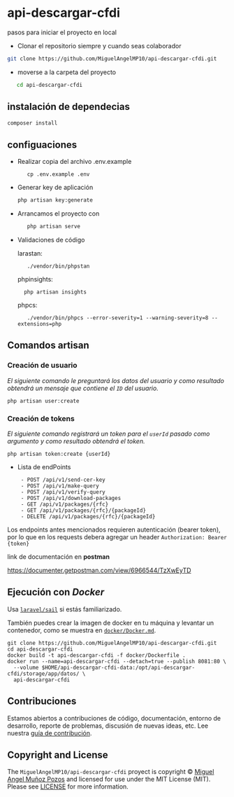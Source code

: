 # api-descargar-cfdi


pasos para iniciar el proyecto en local

* Clonar el repositorio siempre y cuando seas colaborador
 ```bash
git clone https://github.com/MiguelAngelMP10/api-descargar-cfdi.git
```
* moverse a la carpeta del proyecto 
 ```bash
    cd api-descargar-cfdi
```

## instalación de dependecias 
```bash
composer install
```
## configuaciones
* Realizar copia del archivo .env.example
    ```
       cp .env.example .env
    ```

* Generar key de aplicación
    ```bash
    php artisan key:generate
    ```
 * Arrancamos el proyecto con 
    ```bash
       php artisan serve
    ```
* Validaciones de código
   
   larastan:
   ```
      ./vendor/bin/phpstan
   ```
   phpinsights:
   ```
     php artisan insights
   ```
   phpcs:
   ```
      ./vendor/bin/phpcs --error-severity=1 --warning-severity=8 --extensions=php
   ```
## Comandos artisan

### Creación de usuario
*El siguiente comando le preguntará los datos del usuario y como resultado obtendrá un mensaje que contiene el `ID` del usuario.*
```shell
php artisan user:create
```

### Creación de tokens
*El siguiente comando registrará un token para el `userId` pasado como argumento y como resultado obtendrá el token.*
```shell
php artisan token:create {userId}
```

* Lista de endPoints
   ```
    - POST /api/v1/send-cer-key
    - POST /api/v1/make-query
    - POST /api/v1/verify-query
    - POST /api/v1/download-packages
    - GET /api/v1/packages/{rfc}
    - GET /api/v1/packages/{rfc}/{packageId}
    - DELETE /api/v1/packages/{rfc}/{packageId}
    ```

Los endpoints antes mencionados requieren autenticación (bearer token), por lo que en los requests debera agregar un header `Authorization: Bearer {token}`

link de documentación en **postman** 

https://documenter.getpostman.com/view/6966544/TzXwEyTD

## Ejecución con *Docker*

Usa [`laravel/sail`](https://laravel.com/docs/8.x/sail) si estás familiarizado.

También puedes crear la imagen de docker en tu máquina y levantar un contenedor,
como se muestra en [`docker/Docker.md`](docker/Docker.md).

```shell
git clone https://github.com/MiguelAngelMP10/api-descargar-cfdi.git
cd api-descargar-cfdi
docker build -t api-descargar-cfdi -f docker/Dockerfile .
docker run --name=api-descargar-cfdi --detach=true --publish 8081:80 \
  --volume $HOME/api-descargar-cfdi-data:/opt/api-descargar-cfdi/storage/app/datos/ \
  api-descargar-cfdi
```

## Contribuciones

Estamos abiertos a contribuciones de código, documentación, entorno de desarrollo, reporte de problemas,
discusión de nuevas ideas, etc. Lee nuestra [guía de contribución](CONTRIBUTING.md).

## Copyright and License

The `MiguelAngelMP10/api-descargar-cfdi` proyect is copyright © [Miguel Angel Muñoz Pozos](a)
and licensed for use under the MIT License (MIT). Please see [LICENSE](https://github.com/MiguelAngelMP10/api-descargar-cfdi/blob/main/LICENSE) for more information.
